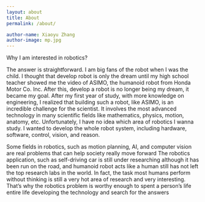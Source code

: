 ```yaml
---
layout: about
title: About
permalink: /about/

author-name: Xiaoyu Zhang
author-image: mp.jpg
---
```


Why I am interested in robotics?

The answer is straightforward. I am big fans of the robot when I was the child. I thought that develop robot is only the dream until my high school teacher showed me the video of ASIMO, the humanoid robot from Honda Motor Co. Inc.  After this, develop a robot is no longer being my dream, it became my goal. After my first year of study, with more knowledge on engineering, I realized that building such a robot, like ASIMO, is an incredible challenge for the scientist. It involves the most advanced technology in many scientific fields like mathematics, physics, motion, anatomy, etc.  Unfortunately,  I have no idea which area of robotics I wanna study. I wanted to develop the whole robot system, including hardware, software, control, vision, and reason. 


Some fields in robotics, such as motion planning, AI, and computer vision are real problems that can help society really move forward The robotics application, such as self-driving car is still under researching although it has been run on the road, and humanoid robot acts like a human still has not left the top research labs in the world. In fact, the task most humans perform without thinking is still a very hot area of research and very interesting. That’s why the robotics problem is worthy enough to spent a person’s life entire life developing the technology and search for the answers





